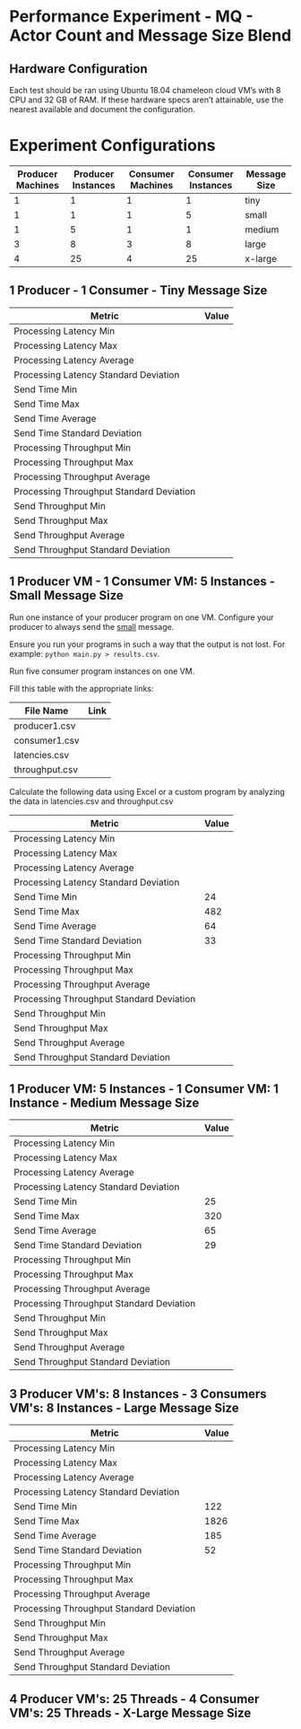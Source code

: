 # Performance Experiment - MQ - Actor Count and Message Size Blend


## Hardware Configuration

Each test should be ran using Ubuntu 18.04 chameleon cloud VM’s with 8 CPU and 32 GB of RAM. If these hardware specs aren’t attainable, use the nearest available and document the configuration.

# Experiment Configurations


| Producer Machines | Producer Instances | Consumer Machines | Consumer Instances | Message Size |
| ----------------- | ------------------ | ----------------- | ------------------ | ------------ |
| 1                 | 1                  | 1                 | 1                  | tiny         |
| 1                 | 1                  | 1                 | 5                  | small        |
| 1                 | 5                  | 1                 | 1                  | medium       |
| 3                 | 8                  | 3                 | 8                  | large        |
| 4                 | 25                 | 4                 | 25                 | x-large      |


## 1 Producer - 1 Consumer - Tiny Message Size


| Metric                                   | Value |
| ---------------------------------------- | ----- |
| Processing Latency Min                   |       |
| Processing Latency Max                   |       |
| Processing Latency Average               |       |
| Processing Latency Standard Deviation    |       |
| Send Time Min                            |       |
| Send Time Max                            |       |
| Send Time Average                        |       |
| Send Time Standard Deviation             |       |
| Processing Throughput Min                |       |
| Processing Throughput Max                |       |
| Processing Throughput Average            |       |
| Processing Throughput Standard Deviation |       |
| Send Throughput Min                      |       |
| Send Throughput Max                      |       |
| Send Throughput Average                  |       |
| Send Throughput Standard Deviation       |       |

## 1 Producer VM - 1 Consumer VM: 5 Instances - Small Message Size

Run one instance of your producer program on one VM. Configure your producer to always send the [small](./messages/small.txt) message.

Ensure you run your programs in such a way that the output is not lost. For example: `python main.py > results.csv`.

Run five consumer program instances on one VM.

Fill this table with the appropriate links:

| File Name      | Link |
| -------------- | ---- |
| producer1.csv  |      |
| consumer1.csv  |      |
| latencies.csv  |      |
| throughput.csv |      |

Calculate the following data using Excel or a custom program by analyzing the data in latencies.csv and throughput.csv

| Metric                                   | Value |
| ---------------------------------------- | ----- |
| Processing Latency Min                   |       |
| Processing Latency Max                   |       |
| Processing Latency Average               |       |
| Processing Latency Standard Deviation    |       |
| Send Time Min                            |   24    |
| Send Time Max                            |    482   |
| Send Time Average                        |   64    |
| Send Time Standard Deviation             |     33  |
| Processing Throughput Min                |       |
| Processing Throughput Max                |       |
| Processing Throughput Average            |       |
| Processing Throughput Standard Deviation |       |
| Send Throughput Min                      |       |
| Send Throughput Max                      |       |
| Send Throughput Average                  |       |
| Send Throughput Standard Deviation       |       |

## 1 Producer VM: 5 Instances - 1 Consumer VM: 1 Instance - Medium Message Size


| Metric                                   | Value |
| ---------------------------------------- | ----- |
| Processing Latency Min                   |       |
| Processing Latency Max                   |       |
| Processing Latency Average               |       |
| Processing Latency Standard Deviation    |       |
| Send Time Min                            |     25  |
| Send Time Max                            |     320  |
| Send Time Average                        |    65   |
| Send Time Standard Deviation             |    29   |
| Processing Throughput Min                |       |
| Processing Throughput Max                |       |
| Processing Throughput Average            |       |
| Processing Throughput Standard Deviation |       |
| Send Throughput Min                      |       |
| Send Throughput Max                      |       |
| Send Throughput Average                  |       |
| Send Throughput Standard Deviation       |       |

## 3 Producer VM's: 8 Instances - 3 Consumers VM's: 8 Instances - Large Message Size

| Metric                                   | Value |
| ---------------------------------------- | ----- |
| Processing Latency Min                   |       |
| Processing Latency Max                   |       |
| Processing Latency Average               |       |
| Processing Latency Standard Deviation    |       |
| Send Time Min                            |  122     |
| Send Time Max                            |   1826    |
| Send Time Average                        |    185   |
| Send Time Standard Deviation             |     52  |
| Processing Throughput Min                |       |
| Processing Throughput Max                |       |
| Processing Throughput Average            |       |
| Processing Throughput Standard Deviation |       |
| Send Throughput Min                      |       |
| Send Throughput Max                      |       |
| Send Throughput Average                  |       |
| Send Throughput Standard Deviation       |       |

## 4 Producer VM's: 25 Threads - 4 Consumer VM's: 25 Threads - X-Large Message Size


